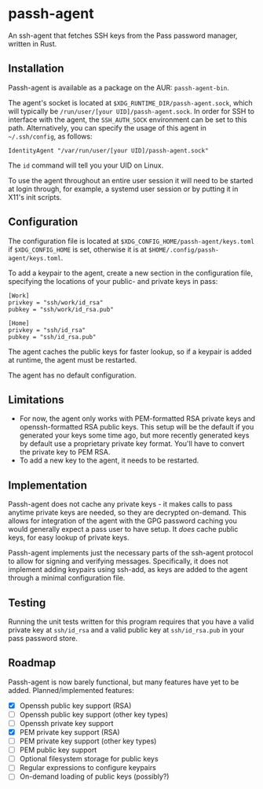 # passh-agent
An ssh-agent that fetches SSH keys from the Pass password manager,
written in Rust.

## Installation
Passh-agent is available as a package on the AUR: `passh-agent-bin`.

The agent's socket is located at `$XDG_RUNTIME_DIR/passh-agent.sock`,
which will typically be `/run/user/[your UID]/passh-agent.sock`. In order for
SSH to interface with the agent, the `SSH_AUTH_SOCK` environment can be
set to this path. Alternatively, you can specify the usage of this
agent in `~/.ssh/config`, as follows:

```
IdentityAgent "/var/run/user/[your UID]/passh-agent.sock"
```

The `id` command will tell you your UID on Linux.

To use the agent throughout an entire user session it will need to be started
at login through, for example, a systemd user session or by putting it in
X11's init scripts.

## Configuration
The configuration file is located at `$XDG_CONFIG_HOME/passh-agent/keys.toml` if
`$XDG_CONFIG_HOME` is set, otherwise it is at `$HOME/.config/passh-agent/keys.toml`.

To add a keypair to the agent, create a new section in the configuration file,
specifying the locations of your public- and private keys in pass:

```
[Work]
privkey = "ssh/work/id_rsa"
pubkey = "ssh/work/id_rsa.pub"

[Home]
privkey = "ssh/id_rsa"
pubkey = "ssh/id_rsa.pub"
```

The agent caches the public keys for faster lookup, so if a keypair is added at
runtime, the agent must be restarted.

The agent has no default configuration.

## Limitations
 - For now, the agent only works with PEM-formatted RSA private keys and
openssh-formatted RSA public keys.
This setup will be the default if you generated your keys some time
ago, but more recently generated keys by default use a proprietary private
key format. You'll have to convert the private key to PEM RSA.
 - To add a new key to the agent, it needs to be restarted.

## Implementation
Passh-agent does not cache any private keys - it makes calls to pass anytime
private keys are needed, so they are decrypted on-demand.
This allows for integration of the agent with the GPG password caching you
would generally expect a pass user to have setup.
It *does* cache public keys, for easy lookup of private keys.

Passh-agent implements just the necessary parts of the ssh-agent protocol to
allow for signing and verifying messages.
Specifically, it does not implement adding keypairs using ssh-add,
as keys are added to the agent through a minimal configuration file.

## Testing
Running the unit tests written for this program requires that you have
a valid private key at `ssh/id_rsa` and a valid public key at `ssh/id_rsa.pub`
in your pass password store.

## Roadmap
Passh-agent is now barely functional, but many features have yet to be added.
Planned/implemented features:
 - [x] Openssh public key support (RSA)
 - [ ] Openssh public key support (other key types)
 - [ ] Openssh private key support
 - [x] PEM private key support (RSA)
 - [ ] PEM private key support (other key types)
 - [ ] PEM public key support
 - [ ] Optional filesystem storage for public keys
 - [ ] Regular expressions to configure keypairs
 - [ ] On-demand loading of public keys (possibly?)
